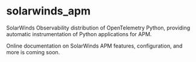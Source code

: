# solarwinds_apm
SolarWinds Observability distribution of OpenTelemetry Python, providing automatic instrumentation of Python applications for APM.

Online documentation on SolarWinds APM features, configuration, and more is coming soon.
